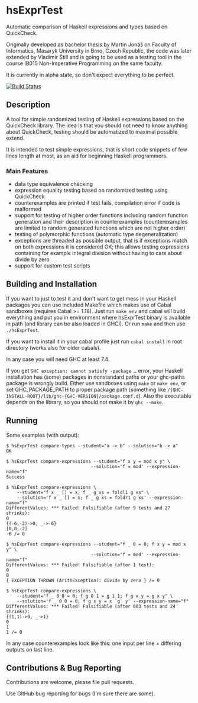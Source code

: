 hsExprTest
==========

Automatic comparison of Haskell expressions and types based on QuickCheck.

Originally developed as bachelor thesis by Martin Jonáš on Faculty of
Informatics, Masaryk University in Brno, Czech Republic, the code was
later extended by Vladimír Štill and is going to be used as a testing tool
in the course IB015 Non-Imperative Programming on the same faculty.

It is currently in alpha state, so don't expect everything to be perfect.

[![Build Status](https://travis-ci.org/vlstill/hsExprTest.svg?branch=master)](https://travis-ci.org/vlstill/hsExprTest)

## Description

A tool for simple randomized testing of Haskell expressions based on the
QuickCheck library. The idea is that you should not need to know anything about
QuickCheck, testing should be automatized to maximal possible extend.

It is intended to test simple expressions, that is short code snippets
of few lines length at most, as an aid for beginning Haskell programmers.

### Main Features

-   data type equivalence checking
-   expression equality testing based on randomized testing using QuickCheck
-   counterexamples are printed if test fails, compilation error if code is
    malformed
-   support for testing of higher order functions including random function
    generation and their description in counterexamples (counterexamples are
    limited to random generated functions which are not higher order)
-   testing of polymorphic functions (automatic type degeneralization)
-   exceptions are threaded as possible output, that is if exceptions match
    on both expressions it is considered OK; this allows testing expressions
    containing for example integral division without having to care about
    divide by zero
-   support for custom test scripts

## Building and Installation

If you want to just to test it and don't want to get mess in your Haskell
packages you can use included Makefile which makes use of Cabal sandboxes
(requires Cabal >= 1.18). Just run `make env` and cabal will build everything
and put you in environment where hsExprTest binary is available in path
(and library can be also loaded in GHCI). Or run `make` and then use
`./hsExprTest`.

If you want to install it in your cabal profile just run `cabal install`
in root directory (works also for older cabals).

In any case you will need GHC at least 7.4.

If you get `GHC exception: cannot satisfy -package …` error, your Haskell
installation has (some) packages in nonstandard paths or your ghc-paths
package is wrongly build. Either use sandboxes using `make` or `make env`,
or set GHC_PACKAGE_PATH to proper package path (something like 
`/{GHC-INSTALL-ROOT}/lib/ghc-{GHC-VERSION}/package.conf.d`). Also the executable
depends on the library, so you should not make it by `ghc --make`.

## Running

Some examples (with output):

    $ hsExprTest compare-types --student="a -> b" --solution="b -> a"
    OK

    $ hsExprTest compare-expressions --student="f x y = mod x y" \
                                    --solution='f = mod' --expression-name="f"
    Success

    $ hsExprTest compare-expressions \
        --student="f x _ [] = x; f _ g xs = foldl1 g xs" \
        --solution='f x _ [] = x; f _ g xs = foldr1 g xs' --expression-name="f"
    DifferentValues: *** Failed! Falsifiable (after 9 tests and 27 shrinks):
    0
    {(-6,-2)->0, _->-6}
    [0,0,-2]
    -6 /= 0

    $ hsExprTest compare-expressions --student="f _ 0 = 0; f x y = mod x y" \
                                    --solution='f = mod' --expression-name="f"
    DifferentValues: *** Failed! Falsifiable (after 1 test):
    0
    0
    { EXCEPTION THROWN (ArithException): divide by zero } /= 0

    $ hsExprTest compare-expressions \
        --student="f _ 0 0 = 0; f g 0 1 = g 1 1; f g x y = g x y" \
        --solution='f _ 0 0 = 0; f g x y = x `g` y' --expression-name="f"
    DifferentValues: *** Failed! Falsifiable (after 603 tests and 24 shrinks):
    {(1,1)->0, _->1}
    0
    1
    1 /= 0

In any case counterexamples look like this: one input per line + differing
outputs on last line.

## Contributions & Bug Reporting

Contributions are welcome, please file pull requests.

Use GitHub bug reporting for bugs (I'm sure there are some).
